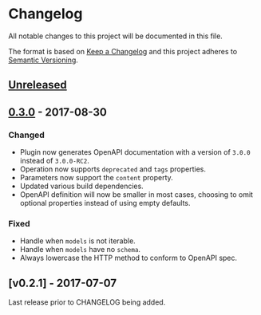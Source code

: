 # Changelog

All notable changes to this project will be documented in this file.

The format is based on [Keep a Changelog](http://keepachangelog.com/en/1.0.0/)
and this project adheres to [Semantic Versioning](http://semver.org/spec/v2.0.0.html).

## [Unreleased]

## [0.3.0][] - 2017-08-30

### Changed

- Plugin now generates OpenAPI documentation with a version of `3.0.0` instead of `3.0.0-RC2`.
- Operation now supports `deprecated` and `tags` properties.
- Parameters now support the `content` property.
- Updated various build dependencies.
- OpenAPI definition will now be smaller in most cases, choosing to omit optional properties instead of using empty defaults.

### Fixed

- Handle when `models` is not iterable.
- Handle when `models` have no `schema`.
- Always lowercase the HTTP method to conform to OpenAPI spec.

## [v0.2.1] - 2017-07-07

Last release prior to CHANGELOG being added.


[Unreleased]: https://github.com/temando/serverless-openapi-documentation/compare/v0.3.0...HEAD
[0.3.0]: https://github.com/temando/serverless-openapi-documentation/tree/v0.3.0

